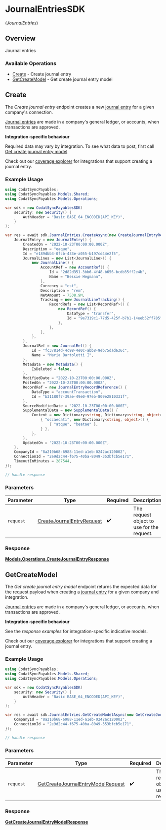 # JournalEntriesSDK
(*JournalEntries*)

## Overview

Journal entries

### Available Operations

* [Create](#create) - Create journal entry
* [GetCreateModel](#getcreatemodel) - Get create journal entry model

## Create

The *Create journal entry* endpoint creates a new [journal entry](https://docs.codat.io/sync-for-payables-api#/schemas/JournalEntry) for a given company's connection.

[Journal entries](https://docs.codat.io/sync-for-payables-api#/schemas/JournalEntry) are  made in a company's general ledger, or accounts, when transactions are approved.

**Integration-specific behaviour**

Required data may vary by integration. To see what data to post, first call [Get create journal entry model](https://docs.codat.io/sync-for-payables-api#/operations/get-create-journalEntries-model).

Check out our [coverage explorer](https://knowledge.codat.io/supported-features/accounting?view=tab-by-data-type&dataType=journalEntries) for integrations that support creating a journal entry.


### Example Usage

```csharp
using CodatSyncPayables;
using CodatSyncPayables.Models.Shared;
using CodatSyncPayables.Models.Operations;

var sdk = new CodatSyncPayablesSDK(
    security: new Security() {
        AuthHeader = "Basic BASE_64_ENCODED(API_KEY)",
    }
);

var res = await sdk.JournalEntries.CreateAsync(new CreateJournalEntryRequest() {
    JournalEntry = new JournalEntry() {
        CreatedOn = "2022-10-23T00:00:00.000Z",
        Description = "eaque",
        Id = "e189dbb3-0fcb-433e-a055-b197cd44e2f5",
        JournalLines = new List<JournalLine>() {
            new JournalLine() {
                AccountRef = new AccountRef() {
                    Id = "2d82d351-3bb6-4f48-b656-bcdb35ff2e4b",
                    Name = "Bessie Hegmann",
                },
                Currency = "est",
                Description = "rem",
                NetAmount = 7538.9M,
                Tracking = new JournalLineTracking() {
                    RecordRefs = new List<RecordRef>() {
                        new RecordRef() {
                            DataType = "transfer",
                            Id = "9e7319c1-77d5-425f-b7b1-14eeb52ff785",
                        },
                    },
                },
            },
        },
        JournalRef = new JournalRef() {
            Id = "fc37814d-4c98-4e0c-abb8-9eb75dad636c",
            Name = "Maria Bartoletti I",
        },
        Metadata = new Metadata() {
            IsDeleted = false,
        },
        ModifiedDate = "2022-10-23T00:00:00.000Z",
        PostedOn = "2022-10-23T00:00:00.000Z",
        RecordRef = new JournalEntryRecordReference() {
            DataType = "accountTransaction",
            Id = "b31180f7-39ae-49e0-97eb-809e2810331f",
        },
        SourceModifiedDate = "2022-10-23T00:00:00.000Z",
        SupplementalData = new SupplementalData() {
            Content = new Dictionary<string, Dictionary<string, object>>() {
                { "occaecati", new Dictionary<string, object>() {
                    { "atque", "beatae" },
                } },
            },
        },
        UpdatedOn = "2022-10-23T00:00:00.000Z",
    },
    CompanyId = "8a210b68-6988-11ed-a1eb-0242ac120002",
    ConnectionId = "2e9d2c44-f675-40ba-8049-353bfcb5e171",
    TimeoutInMinutes = 287544,
});

// handle response
```

### Parameters

| Parameter                                                                         | Type                                                                              | Required                                                                          | Description                                                                       |
| --------------------------------------------------------------------------------- | --------------------------------------------------------------------------------- | --------------------------------------------------------------------------------- | --------------------------------------------------------------------------------- |
| `request`                                                                         | [CreateJournalEntryRequest](../../models/operations/CreateJournalEntryRequest.md) | :heavy_check_mark:                                                                | The request object to use for the request.                                        |


### Response

**[Models.Operations.CreateJournalEntryResponse](../../models/operations/CreateJournalEntryResponse.md)**


## GetCreateModel

﻿The *Get create journal entry model* endpoint returns the expected data for the request payload when creating a [journal entry](https://docs.codat.io/sync-for-payables-api#/schemas/JournalEntry) for a given company and integration.

[Journal entries](https://docs.codat.io/sync-for-payables-api#/schemas/JournalEntry) are  made in a company's general ledger, or accounts, when transactions are approved.

**Integration-specific behaviour**

See the *response examples* for integration-specific indicative models.

Check out our [coverage explorer](https://knowledge.codat.io/supported-features/accounting?view=tab-by-data-type&dataType=journalEntries) for integrations that support creating a journal entry.


### Example Usage

```csharp
using CodatSyncPayables;
using CodatSyncPayables.Models.Shared;
using CodatSyncPayables.Models.Operations;

var sdk = new CodatSyncPayablesSDK(
    security: new Security() {
        AuthHeader = "Basic BASE_64_ENCODED(API_KEY)",
    }
);

var res = await sdk.JournalEntries.GetCreateModelAsync(new GetCreateJournalEntryModelRequest() {
    CompanyId = "8a210b68-6988-11ed-a1eb-0242ac120002",
    ConnectionId = "2e9d2c44-f675-40ba-8049-353bfcb5e171",
});

// handle response
```

### Parameters

| Parameter                                                                                         | Type                                                                                              | Required                                                                                          | Description                                                                                       |
| ------------------------------------------------------------------------------------------------- | ------------------------------------------------------------------------------------------------- | ------------------------------------------------------------------------------------------------- | ------------------------------------------------------------------------------------------------- |
| `request`                                                                                         | [GetCreateJournalEntryModelRequest](../../models/operations/GetCreateJournalEntryModelRequest.md) | :heavy_check_mark:                                                                                | The request object to use for the request.                                                        |


### Response

**[GetCreateJournalEntryModelResponse](../../models/operations/GetCreateJournalEntryModelResponse.md)**

